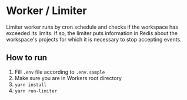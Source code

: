 # Worker / Limiter

Limiter worker runs by cron schedule and checks if the workspace has exceeded its limits.
If so, the limiter puts information in Redis about the workspace's projects for which it is necessary to stop accepting events.

## How to run

1. Fill `.env` file according to `.env.sample`
2. Make sure you are in Workers root directory
3. `yarn install`
4. `yarn run-limiter`



